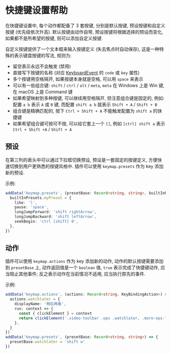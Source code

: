 # 快捷键设置帮助
在快捷键设置中, 每个动作都配备了 3 套按键, 分别是默认按键, 预设按键和自定义按键 (优先级依次升高). 默认按键由动作自带, 预设按键将根据选择的预设而变化, 如果都不是所希望的按键, 则可以添加自定义按键.

自定义按键提供了一个文本框来输入按键定义 (失去焦点时自动保存), 这是一种特殊的表示键盘按键的写法, 规则为:
- 留空表示永远不会触发 (禁用)
- 直接写下按键的名称 (对应 [KeyboardEvent](https://developer.mozilla.org/en-US/docs/Web/API/KeyboardEvent#Properties) 的 `code` 或 `key` 属性)
- 多个按键用空格隔开, 如果按键本身就是空格, 可以用 `space` 来表示
- 可以有一些组合键: `shift` / `ctrl` / `alt` / `meta`, `meta` 在 Windows 上是 Win 键, 在 macOS 上是 Command 键
- 如果希望映射到多种按键, 可以继续用空格隔开, 但注意组合键是固定的, 例如: 配置 `a b` 表示 `A` 或 `B` 键, 而配置 `shift a b` 就表示 `Shift + A` / `Shift + B`
- 组合键是精确匹配的, 按下 `Ctrl + Shift + A` 不能触发配置为 `shift a` 的快捷键
- 如果希望组合键可按可不按, 可以给它套上一个 `[]`, 例如 `[ctrl] shift a` 表示 `Ctrl + Shift +A` / `Shift + A`

## 预设
在第三列的表头中可以通过下拉框切换预设, 预设是一套固定的按键定义, 方便快速切换到用户更熟悉的按键风格中. 插件可以使用 `keymap.presets` 作为 key 添加新的预设.

示例:
```ts
addData('keymap.presets', (presetBase: Record<string, string>, builtInPresets: Record<string, Record<string, string>>) => {
  builtInPresets.myPreset = {
    like: 'l',
    pause: 'space',
    longJumpForward: 'shift rightArrow',
    longJumpBackward: 'shift leftArrow',
    seekBegin: 'ctrl [shift] 0',
  },
})
```

## 动作
插件可以使用 `keymap.actions` 作为 key 添加新的动作, 动作的默认按键需要添加到 `presetBase` 上, 动作返回值是一个 `boolean` 值, `true` 表示完成了快捷键动作, 应当阻止其他事件; 反之表示动作在当前情况不适用, 应当执行原先的事件.

示例:
```ts
addData('keymap.actions', (actions: Record<string, KeyBindingAction>) => {
  actions.watchlater = {
    displayName: '稍后再看',
    run: context => {
      const { clickElement } = context
      return clickElement('.video-toolbar .ops .watchlater, .more-ops-list .ops-watch-later, .video-toolbar-module .see-later-box', context)
    },
  }
})
addData('keymap.presets', (presetBase: Record<string, string>) => {
  presetBase.watchlater = 'shift w'
})
```

